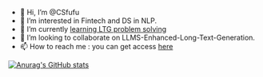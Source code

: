 - 👋 Hi, I’m @CSfufu
- 👀 I’m interested in Fintech and DS in NLP.
- 🌱 I’m currently [learning LTG problem solving](https://github.com/ai-agi/LLMs-Enhanced-Long-Text-Generation-Survey#readme_)
- 💞️ I’m looking to collaborate on LLMS-Enhanced-Long-Text-Generation.
- 📫 How to reach me : you can get access [here](https://csfufu.life/)

<!---
CSfufu/CSfufu is a ✨ special ✨ repository because its `README.md` (this file) appears on your GitHub profile.
You can click the Preview link to take a look at your changes.
--->

[![Anurag's GitHub stats](https://github-readme-stats.vercel.app/api?username=CSfufu)](https://github.com/anuraghazra/github-readme-stats)
